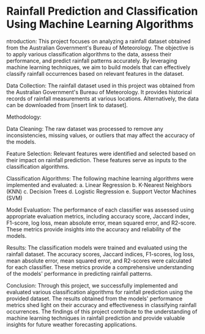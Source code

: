 # Rainfall Prediction and Classification Using Machine Learning Algorithms

ntroduction:
This project focuses on analyzing a rainfall dataset obtained from the Australian Government's Bureau of Meteorology. The objective is to apply various classification algorithms to the data, assess their performance, and predict rainfall patterns accurately. By leveraging machine learning techniques, we aim to build models that can effectively classify rainfall occurrences based on relevant features in the dataset.

Data Collection:
The rainfall dataset used in this project was obtained from the Australian Government's Bureau of Meteorology. It provides historical records of rainfall measurements at various locations. Alternatively, the data can be downloaded from [insert link to dataset].

Methodology:

Data Cleaning: The raw dataset was processed to remove any inconsistencies, missing values, or outliers that may affect the accuracy of the models.

Feature Selection: Relevant features were identified and selected based on their impact on rainfall prediction. These features serve as inputs to the classification algorithms.

Classification Algorithms: The following machine learning algorithms were implemented and evaluated:
a. Linear Regression
b. K-Nearest Neighbors (KNN)
c. Decision Trees
d. Logistic Regression
e. Support Vector Machines (SVM)

Model Evaluation: The performance of each classifier was assessed using appropriate evaluation metrics, including accuracy score, Jaccard index, F1-score, log loss, mean absolute error, mean squared error, and R2-score. These metrics provide insights into the accuracy and reliability of the models.

Results:
The classification models were trained and evaluated using the rainfall dataset. The accuracy scores, Jaccard indices, F1-scores, log loss, mean absolute error, mean squared error, and R2-scores were calculated for each classifier. These metrics provide a comprehensive understanding of the models' performance in predicting rainfall patterns.

Conclusion:
Through this project, we successfully implemented and evaluated various classification algorithms for rainfall prediction using the provided dataset. The results obtained from the models' performance metrics shed light on their accuracy and effectiveness in classifying rainfall occurrences. The findings of this project contribute to the understanding of machine learning techniques in rainfall prediction and provide valuable insights for future weather forecasting applications.
